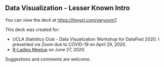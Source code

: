 ## Data Visualization - Lesser Known Intro

You can view the deck at https://tinyurl.com/yaryuvm7.

This deck was created for:
- UCLA Statistics Club - Data Visualization Workshop for DataFest 2020. I presented via Zoom due to COVID-19 on April 29, 2020. 
- [R-Ladies Meetup](https://www.meetup.com/rladies-la/events/271220855/) on June 27, 2020.

Suggestions and comments are welcome.
